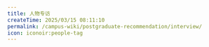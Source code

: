 ```yaml
---
title: 人物专访
createTime: 2025/03/15 08:11:10
permalink: /campus-wiki/postgraduate-recommendation/interview/
icon: iconoir:people-tag
---
```


